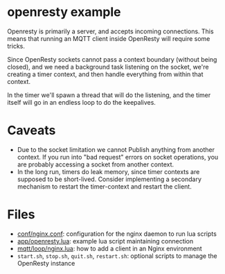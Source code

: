 # openresty example

Openresty is primarily a server, and accepts incoming connections.
This means that running an MQTT client inside OpenResty will require
some tricks.

Since OpenResty sockets cannot pass a context boundary (without being
closed), and we need a background task listening on the socket, we're
creating a timer context, and then handle everything from within that
context.

In the timer we'll spawn a thread that will do the listening, and the
timer itself will go in an endless loop to do the keepalives.

# Caveats

* Due to the socket limitation we cannot Publish anything from another
  context. If you run into "bad request" errors on socket operations, you
  are probably accessing a socket from another context.
* In the long run, timers do leak memory, since timer contexts are
  supposed to be short-lived. Consider implementing a secondary mechanism
  to restart the timer-context and restart the client.

# Files

* [conf/nginx.conf](conf/nginx.conf): configuration for the nginx daemon to run lua scripts
* [app/openresty.lua](app/openresty.lua): example lua script maintaining connection
* [mqtt/loop/nginx.lua](../../mqtt/loop/nginx.lua): how to add a client in an Nginx environment
* `start.sh`, `stop.sh`, `quit.sh`, `restart.sh`: optional scripts to manage the OpenResty instance
